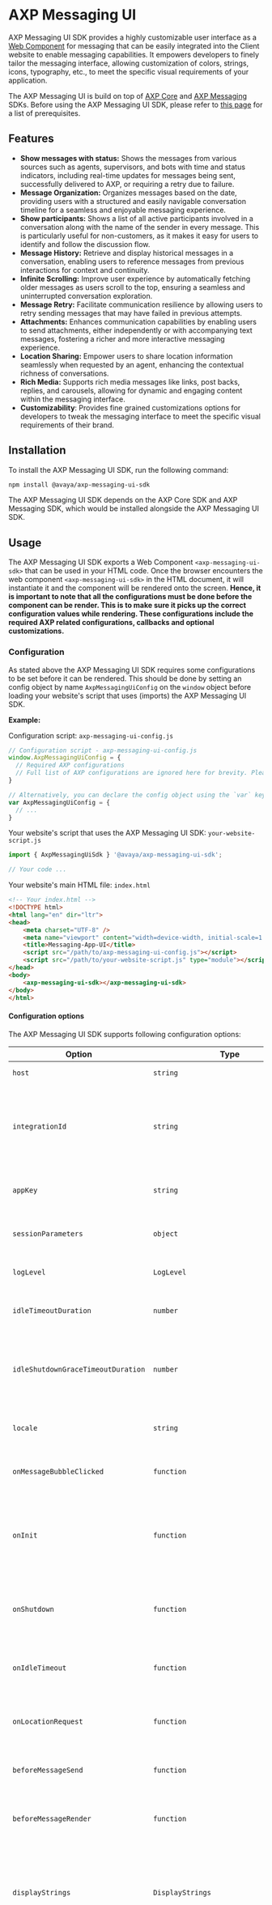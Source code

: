 # AXP Messaging UI

AXP Messaging UI SDK provides a highly customizable user interface as a [Web Component](https://developer.mozilla.org/en-US/docs/Web/API/Web_components) for messaging that can be easily integrated into the Client website to enable messaging capabilities. It empowers developers to finely tailor the messaging interface, allowing customization of colors, strings, icons, typography, etc., to meet the specific visual requirements of your application.

The AXP Messaging UI is build on top of [AXP Core](/modules/_avaya_axp_client_sdk_core) and [AXP Messaging](/modules/_avaya_axp_client_sdk_messaging) SDKs. Before using the AXP Messaging UI SDK, please refer to [this page](https://developers.avayacloud.com/avaya-experience-platform/docs/introduction#next-steps) for a list of prerequisites.

## Features

- **Show messages with status:** Shows the messages from various sources such as agents, supervisors, and bots with time and status indicators, including real-time updates for messages being sent, successfully delivered to AXP, or requiring a retry due to failure.
- **Message Organization:** Organizes messages based on the date, providing users with a structured and easily navigable conversation timeline for a seamless and enjoyable messaging experience.
- **Show participants:** Shows a list of all active participants involved in a conversation along with the name of the sender in every message. This is particularly useful for non-customers, as it makes it easy for users to identify and follow the discussion flow.
- **Message History:** Retrieve and display historical messages in a conversation, enabling users to reference messages from previous interactions for context and continuity.
- **Infinite Scrolling:** Improve user experience by automatically fetching older messages as users scroll to the top, ensuring a seamless and uninterrupted conversation exploration.
- **Message Retry:** Facilitate communication resilience by allowing users to retry sending messages that may have failed in previous attempts.
- **Attachments:** Enhances communication capabilities by enabling users to send attachments, either independently or with accompanying text messages, fostering a richer and more interactive messaging experience.
- **Location Sharing:** Empower users to share location information seamlessly when requested by an agent, enhancing the contextual richness of conversations.
- **Rich Media:** Supports rich media messages like links, post backs, replies, and carousels, allowing for dynamic and engaging content within the messaging interface.
- **Customizability**: Provides fine grained customizations options for developers to tweak the messaging interface to meet the specific visual requirements of their brand.

## Installation

To install the AXP Messaging UI SDK, run the following command:

```bash
npm install @avaya/axp-messaging-ui-sdk
```

The AXP Messaging UI SDK depends on the AXP Core SDK and AXP Messaging SDK, which would be installed alongside the AXP Messaging UI SDK.

## Usage

The AXP Messaging UI SDK exports a Web Component `<axp-messaging-ui-sdk>` that can be used in your HTML code. Once the browser encounters the web component `<axp-messaging-ui-sdk>` in the HTML document, it will instantiate it and the component will be rendered onto the screen. **Hence, it is important to note that all the configurations must be done before the component can be render. This is to make sure it picks up the correct configuration values while rendering. These configurations include the required AXP related configurations, callbacks and optional customizations.**

### Configuration

As stated above the AXP Messaging UI SDK requires some configurations to be set before it can be rendered. This should be done by setting an config object by name `AxpMessagingUiConfig` on the `window` object before loading your website's script that uses (imports) the AXP Messaging UI SDK.

**Example:**

Configuration script: `axp-messaging-ui-config.js`

```js
// Configuration script - axp-messaging-ui-config.js
window.AxpMessagingUiConfig = {
  // Required AXP configurations
  // Full list of AXP configurations are ignored here for brevity. Please refer to the Configuration options section below to know more.
}
```

```js
// Alternatively, you can declare the config object using the `var` keyword.
var AxpMessagingUiConfig = {
  // ...
}
```

Your website's script that uses the AXP Messaging UI SDK: `your-website-script.js`

```js
import { AxpMessagingUiSdk } '@avaya/axp-messaging-ui-sdk';

// Your code ...
```

Your website's main HTML file: `index.html`

```html
<!-- Your index.html -->
<!DOCTYPE html>
<html lang="en" dir="ltr">
<head>
    <meta charset="UTF-8" />
    <meta name="viewport" content="width=device-width, initial-scale=1.0" />
    <title>Messaging-App-UI</title>
    <script src="/path/to/axp-messaging-ui-config.js"></script>
    <script src="/path/to/your-website-script.js" type="module"></script>
</head>
<body>
    <axp-messaging-ui-sdk></axp-messaging-ui-sdk>
</body>
</html>
```

#### Configuration options

The AXP Messaging UI SDK supports following configuration options:

| Option                           | Type       | Required/Optional  | Description                                                                                            |
|----------------------------------|------------|----------|------------------------------------------------------------------------------------------------------------------|
| `host` | `string`   | Required      | The region of the AXP server.                                                                                    |
| `integrationId` | `string`   | Required      | The unique 36 character Integration ID available to your account administrator when the integration was created. |
| `appKey` | `string` | Required      | The unique key associate with tenant in case of APIXH integration.                                               |
| `sessionParameters` | `object`   | Optional       | The session parameters to be passed to the AXP server.                                                           |
| `logLevel` | `LogLevel` | Optional       | The log level for the AXP Messaging UI SDK. Default is `WARN`.                                                  |
| `idleTimeoutDuration`            | `number`   | Optional       | The duration in milliseconds after which the user is considered idle.                                            |
| `idleShutdownGraceTimeoutDuration`| `number`   | Optional       | The duration in milliseconds after idle timeout after which and the session is closed automatically due to user inactivity. |
| `locale`                         | `string`   | Optional       | The locale to be used for the AXP Messaging UI SDK. Default is `en-US`.                                         |
| `onMessageBubbleClicked`         | `function` | Optional      | The callback function to be called when the message bubble is clicked.                                           |
| `onInit`                         | `function` | Optional       | The callback function to be called when the AXP Messaging UI SDK is initialized for the current User (identified by the JWT). |
| `onShutdown`                     | `function` | Optional       | The callback function to be called when the current session for the current User is closed.                     |
| `onIdleTimeout`                  | `function` | Optional       | The callback function to be called when the current User is considered idle.                                     |
| `onLocationRequest`              | `function` | Optional       | The callback function to be called when the User is requested to share their location.                           |
| `beforeMessageSend`              | `function` | Optional       | The callback function to be called before a message is sent.                                                     |
| `beforeMessageRender`            | `function` | Optional       | The callback function to be called before a message is rendered on the screen.                                   |
| `displayStrings`                 | `DisplayStrings` | Optional | An object containing the display strings and their translations to be used in the AXP Messaging UI SDK. See [custom display strings and translations](#custom-display-strings-and-translations) section. |
| `emojiMartTranslations`          | `Record<Language,EmojiMartTranslation>` | Optional | AXP Messaging UI SDK uses [Emoji Mart](https://github.com/missive/emoji-mart) Component as emoji picker. This configuration expects an object containing the display strings and their translations to be used for the emoji mart component. |
| `themeCustomizations`            | `Record<string, AxpMessagingUiTheme>` | Optional | An object containing the theme customizations for the AXP Messaging UI SDK. Each key is a theme name and the value is the customizations for that theme. See [theme customization](#theme-customization) section. |
| `defaultTheme`                   | `string`   | Optional       | Name of the default theme out of the themes provided via the `themeCustomizations` configuration to be used for the AXP Messaging UI SDK. |

### Authentication

The AXP Messaging UI SDK doesn't authenticate the User. It expects the User to be authenticated by your website and its backend web application. The AXP Messaging UI SDK uses JSON Web Tokens (JWT) and requires a valid JWT to function. The JWT is obtained from your own backend web application that communicates with AXP's authentication API.

The AXP Messaging UI SDK expects an implementation of the `JwtProvider` interface to be provided during [initialization](#initialization). The `JwtProvider` implementation must have two methods:

1. `onExpiryWarning`: This method is called when the JWT is about to expire. In the argument of this method, the remaining time in milliseconds before the JWT expires is provided.
2. `onExpiry`: This method is called when the JWT has expired.

**The consumers of SDK should call the `AxpMessagingUiSdk.setJwt()` to provide a new JWT to the SDK.**

JWT Provider example (in TypeScript):

```ts
import { JwtProvider } from '@avaya/axp-messaging-ui-sdk';

class MyJwtProvider implements JwtProvider {
  onExpiryWarning(timeToExpiry: number): void {
    // ...
  }

  onExpiry(): void {
    // ...
  }
}
```

JWT Provider example (in JavaScript):

```js
class MyJwtProviderJS {
  onExpiryWarning(timeToExpiry) {
    // ...
  }

  onExpiry(): void {
      // ...
  }
}
```

### Initialization

Before the User can start sending messages, the AXP Messaging UI SDK must be initialized. The initialization process creates a new session for the current user (identified by the JWT) post which the user can start sending messages. The initialization can be done by calling the `init` method on the instance of the `<axp-messaging-ui-sdk>` Web Component. The AXP Messaging UI SDK exports the class responsible for the Web Component as `AxpMessagingUiSdk`.

It can be imported as follows:

```ts
import { AxpMessagingUiSdk } from '@avaya/axp-messaging-ui-sdk';
```

Once imported, the instance can be procured by using the static method `getInstance()` on the class `AxpMessagingUiSdk`. The `init` method can then be called on the returned instance object to initialize the AXP Messaging UI SDK.

**⚠️ Important Note: Currently AXP Messaging UI SDK supports a single instance, using multiple instances of the `<axp-messaging-ui-sdk>` can lead to unpredictable behavior.**

**Example:**

```js
const axpMessagingUi = AxpMessagingUiSdk.getInstance();

// Arguments excluded in this example for brevity.
axpMessagingUi.init(...);
```

The `init()` method takes an object with the following properties:

- `jwtProvider`: An implementation of the `JwtProvider` interface. See [Authentication](#authentication) section.
- `userName` (optional): The name of the current User to be displayed in the AXP Messaging UI SDK.
- `jwt`: The JWT for the current User.
- `contextParameters` (optional): The context parameters to be passed to the AXP server for routing.
- `sessionParameters` (optional): The session parameters to be passed to the AXP server.

The `init()` method returns a `Promise` which resolves when the AXP Messaging UI SDK is initialized successfully.

Full example:

```ts
import { AxpMessagingUiSdk } from '@avaya/axp-messaging-ui-sdk';

const axpMessagingUi = AxpMessagingUiSdk.getInstance();

const axpMessagingUiInitParameters = {
  jwtProvider: new MyJwtProvider();
  jwt: '<User JWT>',
  displayName: 'John Doe',
  contextParameters: {
    'key1': 'value1',
    'key2': 'value2',
    // ...
  }
}

// Arguments excluded in this example for brevity.
await axpMessagingUi.init(axpMessagingUiInitParameters);
```

#### Waiting for initialization

As shown in above example the `init()` method returns a `Promise` which resolves when the AXP Messaging UI SDK is initialized successfully, developers can `await` on this promise.

Alternatively, developers can also listen to the `onInit` callback provided during [configuration](#configuration) to know when the AXP Messaging UI SDK is initialized successfully. The `onInitialized()` callback is called when the SDK is initialized successfully. The instance on which the initialization occurred is passed as an argument to the callback.

#### When to initialize

Since the initialization process creates a new session for the User, it should be done whenever the User changes. See [shutdown](#shutting-down) section to know how to end the previous User's session when the current User changes.

Since, the AXP Messaging UI SDK doesn't authenticate the User, it gives the flexibility to the Client Website to decide when to initialize the AXP Messaging UI SDK. The initialization can be done when the User logs in or whenever the User clicks on the messaging bubble, or any other flow that your website has.

To know when a User has clicked on the messaging bubble, the AXP Messaging UI SDK provides a callback `onMessageBubbleClicked` which is called when the User clicks on the messaging bubble. This callback must be provided during [configuration](#configuration).

The `onMessageBubbleClicked` callback automatically receives the instance of the `<axp-messaging-ui-sdk>` Web Component on which the User had clicked. This instance can be used to call the `init` method to initialize the AXP Messaging UI SDK.

### Shutting down

Whenever the User changes or the User logs out, the AXP Messaging UI SDK should be shut down to end the current User's session. Post that the AXP Messaging UI SDK can be re-[initialized](#initialization) for the new User.

To shutdown, the AXP Messaging UI SDK provides a `shutdown()` method on the instance of the `<axp-messaging-ui-sdk>` Web Component. The `shutdown()` method returns a `Promise` which resolves when the AXP Messaging UI SDK is shut down successfully.

**Example:**

```ts
import { AxpMessagingUiSdk } from '@avaya/axp-messaging-ui-sdk';

const axpMessagingUi = AxpMessagingUiSdk.getInstance();

await axpMessagingUi.shutdown();
```

Alternatively, you can also listen to the shutdown event by providing the `onShutdown()` callback during [configuration](#configuration). The `onShutdown()` callback is called when the SDK is shut down. The instance on which the shutdown event occurred is passed as an argument to the callback.

### User Activity

The AXP Messaging UI SDK internally has two timers to track the User's inactivity.

The first timer is the idle timer which is started right after the session is created. This timer expires when there are no activities for the configured duration. Once this timer expires the Avaya Messaging UI SDK will emit the Idle Timeout Invoked event and provide the configured grace period duration in the event's payload. The Client can show an appropriate message on the UI, warning the User about inactivity, by handling this event. Any activity from the User like sending a message etc will reset this timer.

The second timer is idle shutdown grace timer which runs after the idle timer has expired. This timer provides additional grace period for User or the Client to extend the session. After this timer expires, the session is terminated automatically and the AXP Messaging UI SDK will raise the shutdown event and shut itself down (see [shutdown](#shutting-down) section for more details). If the Client wants to continue it must be reinitialize the SDK to do so.

Both the timeout values can be [configured](#configuration).

Developers can listen to the Idle Timeoout Invoked event by providing the `onIdleTimeout()` callback during [configuration](#configuration). Alternatively, developers can also add listener for the Idle Timeout Invoked event by calling the static method `addIdleTimeOutInvokedListener()` on the class `AxpMessagingUiSdk`. Regardless of which approach is used, the callback will be called when the User is considered idle. And the instance on which the event occurred is passed as an argument to the callback.

#### Extending the session

The AXP Messaging UI SDK provides a static method `resetIdleTimeout()` on the class `AxpMessagingUiSdk` to reset the idle timer. This method helps the Client Website to extend the session in scenarios where the Client Website is aware that the User is active based on events from its UI.

### Custom display strings and translations

The AXP Messaging UI SDK provides an option to customize the display strings used in the UI. This can be done by providing the `displayStrings` configuration during [initialization](#configuration).

Check out the `{@link DisplayStrings}` type exported by the AXP Messaging UI SDK to know the strings that can be customized.

The language of the messaging ui can be changed by calling the static method `setLocale()` on the class `AxpMessagingUiSdk`, which takes the locale string as an argument.

### Theme Customization

The AXP Messaging UI SDK provides an option to customize the visual elements of the UI like colors, fonts, icons etc. Developers can create multiple themes and pass them to the AXP Messaging UI SDK in the `themeCustomizations` in the [configuration](#configuration).

The themes can be changed by calling the static method `setTheme()` on the class `AxpMessagingUiSdk`.

The `{@link AxpMessagingUiTheme}` type exported by the AXP Messaging UI SDK provides the structure of the theme object and all available options that can be changed. The options are organized by the various regions in the UI.

### Other utilities and methods

#### Properties

The AXP Messaging UI SDK provides the following properties:

- `currentTheme`: The name of the current theme being used by the AXP Messaging UI SDK. This is available as a static property of the `AxpMessagingUiSdk` class.
- `initialized`: A boolean value indicating whether the AXP Messaging UI SDK is initialized or not. This is available on the instance of the `AxpMessagingUiSdk` class.

#### Methods

- `minimize()`: Minimizes the AXP Messaging UI SDK to the messaging bubble. This is available as a static method of the `AxpMessagingUiSdk` class.
- `maximize()`: Maximizes the AXP Messaging UI SDK from the messaging bubble. This is available as a static method of the `AxpMessagingUiSdk` class. This method can be called only when the AXP Messaging UI SDK has been initialized.
- `setLogLevel()` : Sets the log level for the AXP Messaging UI SDK. This is available as a static method of the `AxpMessagingUiSdk` class.

#### Attributes

The AXP Messaging UI SDK provides the following attributes:

- `hide`: A boolean attribute that can be set on the `<axp-messaging-ui-sdk>` Web Component to hide the messaging UI. Example: `<axp-messaging-ui-sdk hide="true"><axp-messaging-ui-sdk>`
